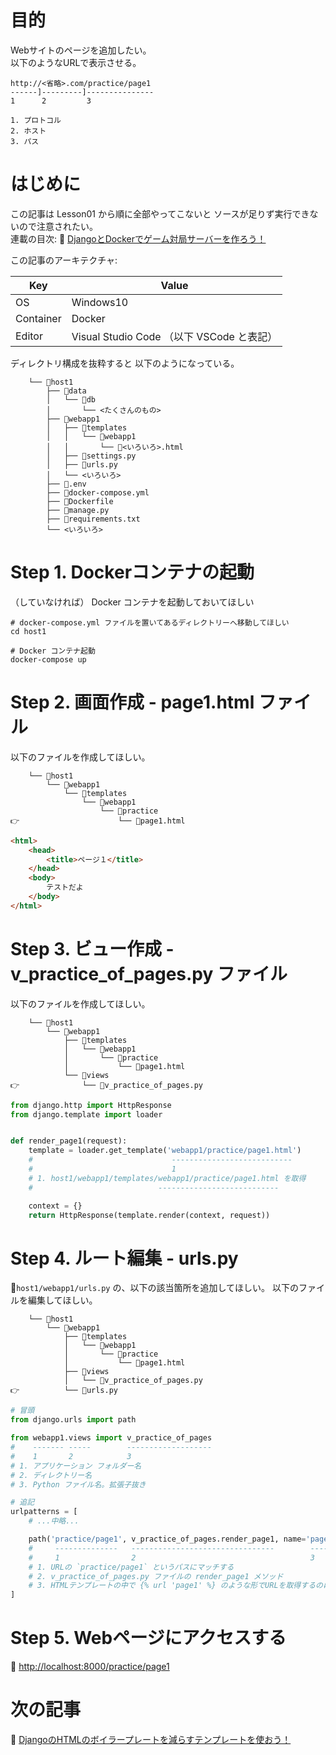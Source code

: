 # 目的

Webサイトのページを追加したい。  
以下のようなURLで表示させる。  

```plain
http://<省略>.com/practice/page1
------]---------]---------------
1      2         3

1. プロトコル
2. ホスト
3. パス
```

# はじめに

この記事は Lesson01 から順に全部やってこないと ソースが足りず実行できないので注意されたい。  
連載の目次: 📖 [DjangoとDockerでゲーム対局サーバーを作ろう！](https://qiita.com/muzudho1/items/eb0df0ea604e1fd9cdae)  

この記事のアーキテクチャ:  

| Key       | Value                                     |
| --------- | ----------------------------------------- |
| OS        | Windows10                                 |
| Container | Docker                                    |
| Editor    | Visual Studio Code （以下 VSCode と表記） |

ディレクトリ構成を抜粋すると 以下のようになっている。  

```plaintext
    └── 📂host1
        ├── 📂data
        │   └── 📂db
        │       └── <たくさんのもの>
        ├── 📂webapp1
        │   ├── 📂templates
        │   │   └── 📂webapp1
        │   │       └── 📄<いろいろ>.html
        │   ├── 📄settings.py
        │   ├── 📄urls.py
        │   └── <いろいろ>
        ├── 📄.env
        ├── 🐳docker-compose.yml
        ├── 🐳Dockerfile
        ├── 📄manage.py
        ├── 📄requirements.txt
        └── <いろいろ>
```

# Step 1. Dockerコンテナの起動

（していなければ） Docker コンテナを起動しておいてほしい  

```shell
# docker-compose.yml ファイルを置いてあるディレクトリーへ移動してほしい
cd host1

# Docker コンテナ起動
docker-compose up
```

# Step 2. 画面作成 - page1.html ファイル

以下のファイルを作成してほしい。

```plaintext
    └── 📂host1
        └── 📂webapp1
            └── 📂templates
                └── 📂webapp1
                    └── 📂practice
👉                      └── 📄page1.html
```

```html
<html>
    <head>
        <title>ページ１</title>
    </head>
    <body>
        テストだよ
    </body>
</html>
```

# Step 3. ビュー作成 - v_practice_of_pages.py ファイル

以下のファイルを作成してほしい。  

```plaintext
    └── 📂host1
        └── 📂webapp1
            ├── 📂templates
            │   └── 📂webapp1
            │       └── 📂practice
            │           └── 📄page1.html
            └── 📂views
👉              └── 📄v_practice_of_pages.py
```

```py
from django.http import HttpResponse
from django.template import loader


def render_page1(request):
    template = loader.get_template('webapp1/practice/page1.html')
    #                               ---------------------------
    #                               1
    # 1. host1/webapp1/templates/webapp1/practice/page1.html を取得
    #                            ---------------------------

    context = {}
    return HttpResponse(template.render(context, request))
```

# Step 4. ルート編集 - urls.py

📄`host1/webapp1/urls.py` の、以下の該当箇所を追加してほしい。
以下のファイルを編集してほしい。  

```plaintext
    └── 📂host1
        └── 📂webapp1
            ├── 📂templates
            │   └── 📂webapp1
            │       └── 📂practice
            │           └── 📄page1.html
            ├── 📂views
            │   └── 📄v_practice_of_pages.py
👉          └── 📄urls.py
```

```py
# 冒頭
from django.urls import path

from webapp1.views import v_practice_of_pages
#    ------- -----        -------------------
#    1       2            3
# 1. アプリケーション フォルダー名
# 2. ディレクトリー名
# 3. Python ファイル名。拡張子抜き

# 追記
urlpatterns = [
    # ...中略...

    path('practice/page1', v_practice_of_pages.render_page1, name='page1'),
    #     --------------   --------------------------------        -----
    #     1                2                                       3
    # 1. URLの `practice/page1` というパスにマッチする
    # 2. v_practice_of_pages.py ファイルの render_page1 メソッド
    # 3. HTMLテンプレートの中で {% url 'page1' %} のような形でURLを取得するのに使える
]
```

# Step 5. Webページにアクセスする

📖 [http://localhost:8000/practice/page1](http://localhost:8000/practice/page1)  

# 次の記事

📖 [DjangoのHTMLのボイラープレートを減らすテンプレートを使おう！](https://qiita.com/muzudho1/items/7dcfc068e0bec009d371)  
